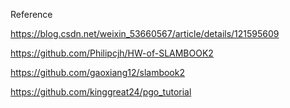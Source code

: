 Reference

https://blog.csdn.net/weixin_53660567/article/details/121595609

https://github.com/Philipcjh/HW-of-SLAMBOOK2

https://github.com/gaoxiang12/slambook2

https://github.com/kinggreat24/pgo_tutorial

